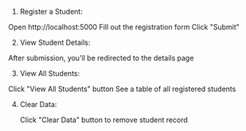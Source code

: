 
1. Register a Student:

  Open http://localhost:5000
  Fill out the registration form
  Click "Submit"


2. View Student Details:

  After submission, you'll be redirected to the details page


3. View All Students:

  Click "View All Students" button
  See a table of all registered students


4. Clear Data:

   Click "Clear Data" button to remove student record
